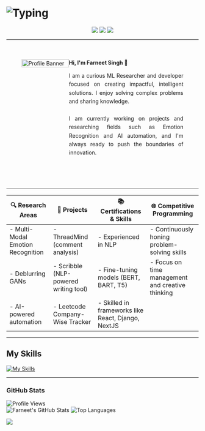 # ![Typing](https://readme-typing-svg.demolab.com?font=Fira+Code&weight=500&size=26&pause=1000&color=FFCC00&center=true&vCenter=true&width=550&lines=The+Force+will+be+with+you%2C+always.)


<div align="center">

[![](https://skillicons.dev/icons?i=linkedin)](https://www.linkedin.com/in/farneet-singh-6b155b208/)
[![](https://skillicons.dev/icons?i=github)](https://github.com/farneet24)
[![](https://skillicons.dev/icons?i=webflow)](https://farneet-singh.webflow.io/)

</div>

---
<br>

<div style="display: flex; flex-wrap: wrap; padding: 20px;">
  <img width="100%" height="auto" src="star-wars-gif-1.gif" alt="Profile Banner" style="margin-left: 20px; margin-bottom: 10px; flex: 1;">
  <div style="flex: 1; min-width: 300px; padding-right: 20px;">
    <h4 style="margin-top: 0; margin-bottom: 15px;">Hi, I'm Farneet Singh 👋</h4>
    <p style="text-align: justify; line-height: 1.6;">
      I am a curious ML Researcher and developer focused on creating impactful, intelligent solutions. I enjoy solving complex problems and sharing knowledge.
      <br><br>
      I am currently working on projects and researching fields such as Emotion Recognition and AI automation, and I'm always ready to push the boundaries of innovation.
    </p>
  </div>
</div>
<br>
<br>

---

| 🔍 **Research Areas**                       | 🚀 **Projects**                                 | 📚 **Certifications & Skills**                     | 🌐 **Competitive Programming**            |
|--------------------------------------------|-------------------------------------------------|----------------------------------------------------|------------------------------------------|
| - Multi-Modal Emotion Recognition          | - ThreadMind (comment analysis)                 | - Experienced in NLP                               | - Continuously honing problem-solving skills |
| - Deblurring GANs                          | - Scribble (NLP-powered writing tool)           | - Fine-tuning models (BERT, BART, T5)              | - Focus on time management and creative thinking |
| - AI-powered automation                    | - Leetcode Company-Wise Tracker                 | - Skilled in frameworks like React, Django, NextJS | |

---

## My Skills
[![My Skills](https://skillicons.dev/icons?i=python,c,cpp,js,pytorch,tensorflow,react,django,nextjs,postgres,r,sklearn,mysql,flask,gcp,aws,opencv,selenium,docker,git,bootstrap,arduino,raspberrypi)](https://skillicons.dev)

---

### GitHub Stats
![Profile Views](https://komarev.com/ghpvc/?username=farneet24&label=Profile%20views&color=0e75b6&style=for-the-badge)
<br>
![Farneet's GitHub Stats](https://github-readme-stats.vercel.app/api?username=farneet24&show_icons=true&theme=radical)
![Top Languages](https://github-readme-stats.vercel.app/api/top-langs/?username=farneet24&layout=compact&theme=radical&hide=jupyter%20notebook)

![](https://raw.githubusercontent.com/mayhemantt/mayhemantt/Update/svg/Bottom.svg)


